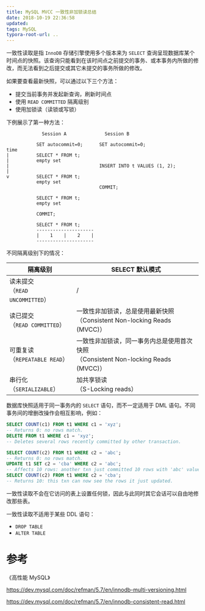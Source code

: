 ```yaml
---
title: MySQL MVCC 一致性非加锁读总结
date: 2018-10-19 22:36:58
updated:
tags: MySQL
typora-root-url: ..
---
```


一致性读取是指 `InnoDB` 存储引擎使用多个版本来为 `SELECT` 查询呈现数据库某个时间点的快照。该查询只能看到在该时间点之前提交的事务、或本事务内所做的修改，而无法看到之后提交或其它未提交的事务所做的修改。

如果要查看最新快照，可以通过以下三个方法：

* 提交当前事务并发起新查询，刷新时间点
* 使用 `READ COMMITTED` 隔离级别
* 使用加锁读（读锁或写锁）

下例展示了第一种方法：

```
             Session A              Session B

           SET autocommit=0;      SET autocommit=0;
time
|          SELECT * FROM t;
|          empty set
|                                 INSERT INTO t VALUES (1, 2);
|
v          SELECT * FROM t;
           empty set
                                  COMMIT;

           SELECT * FROM t;
           empty set

           COMMIT;

           SELECT * FROM t;
           ---------------------
           |    1    |    2    |
           ---------------------
```

不同隔离级别下的情况：

| 隔离级别                            | SELECT 默认模式                                              |
| ----------------------------------- | ------------------------------------------------------------ |
| 读未提交<br/>（`READ UNCOMMITTED`） | /                                                            |
| 读已提交<br/>（`READ COMMITTED`）   | 一致性非加锁读，总是使用最新快照<br/>（Consistent Non-locking Reads (MVCC)） |
| 可重复读<br/>（`REPEATABLE READ`）  | 一致性非加锁读，同一事务内总是使用首次快照<br/>（Consistent Non-locking Reads (MVCC)） |
| 串行化<br/>（`SERIALIZABLE`）       | 加共享锁读<br/>（S-Locking reads）                           |

数据库快照适用于同一事务内的 `SELECT` 语句，而不一定适用于 DML 语句。不同事务间的增删改操作会相互影响，例如：

```sql
SELECT COUNT(c1) FROM t1 WHERE c1 = 'xyz';
-- Returns 0: no rows match.
DELETE FROM t1 WHERE c1 = 'xyz';
-- Deletes several rows recently committed by other transaction.

SELECT COUNT(c2) FROM t1 WHERE c2 = 'abc';
-- Returns 0: no rows match.
UPDATE t1 SET c2 = 'cba' WHERE c2 = 'abc';
-- Affects 10 rows: another txn just committed 10 rows with 'abc' values.
SELECT COUNT(c2) FROM t1 WHERE c2 = 'cba';
-- Returns 10: this txn can now see the rows it just updated.
```

一致性读取不会在它访问的表上设置任何锁，因此与此同时其它会话可以自由地修改那些表。

一致性读取不适用于某些 DDL 语句：

* `DROP TABLE`
* `ALTER TABLE`

# 参考

《高性能 MySQL》

https://dev.mysql.com/doc/refman/5.7/en/innodb-multi-versioning.html

https://dev.mysql.com/doc/refman/5.7/en/innodb-consistent-read.html